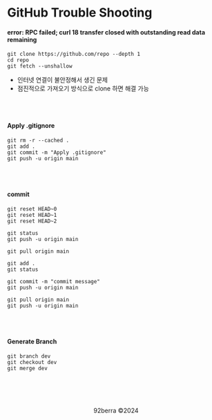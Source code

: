 # GitHub Trouble Shooting

#### error: RPC failed; curl 18 transfer closed with outstanding read data remaining

```
git clone https://github.com/repo --depth 1
cd repo
git fetch --unshallow
```

- 인터넷 연결이 불안정해서 생긴 문제
- 점진적으로 가져오기 방식으로 clone 하면 해결 가능

<br/>
<br/>

#### Apply .gitignore

```
git rm -r --cached .
git add .
git commit -m "Apply .gitignore"
git push -u origin main
```

<br/>
<br/>

#### commit 

```
git reset HEAD~0
git reset HEAD~1
git reset HEAD~2

git status
git push -u origin main

git pull origin main

git add .
git status

git commit -m "commit message"
git push -u origin main

git pull origin main
git push -u origin main
```

<br/>
<br/>

#### Generate Branch

```
git branch dev
git checkout dev
git merge dev
```
<br/>
<br/>
<br/>
<br/>

<div align='center'>
92berra ©2024
</div>
